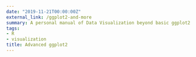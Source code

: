 ```yaml
---
date: "2019-11-21T00:00:00Z"
external_link: /ggplot2-and-more
summary: A personal manual of Data Visualization beyond basic ggplot2
tags:
- R
- visualization
title: Advanced ggplot2 
---
```

